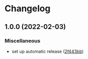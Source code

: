 # Changelog

## 1.0.0 (2022-02-03)


### Miscellaneous

* set up automatic release ([2f443bb](https://github.com/kalosisz/git-w/commit/2f443bb8e2383d6e6e46fed1ebc27a8a966229a0))
